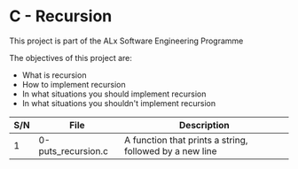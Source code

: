 # C - Recursion

This project is part of the ALx Software Engineering Programme

The objectives of this project are:
- What is recursion
- How to implement recursion
- In what situations you should implement recursion
- In what situations you shouldn't implement recursion

| S/N | File | Description |
| --- | ---- | ----------- |
| 1 | 0-puts_recursion.c | A function that prints a string, followed by a new line |
